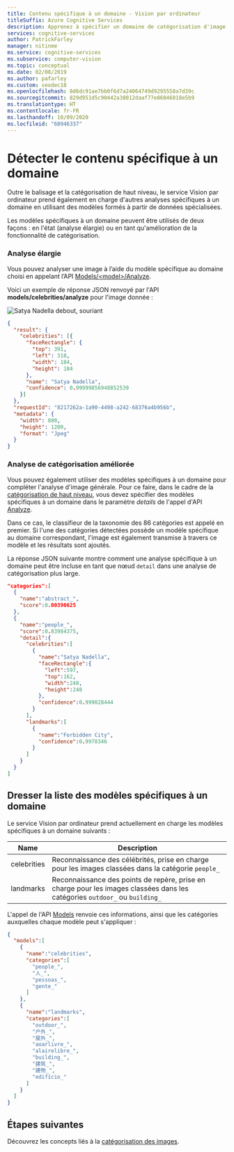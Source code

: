 ```yaml
---
title: Contenu spécifique à un domaine - Vision par ordinateur
titleSuffix: Azure Cognitive Services
description: Apprenez à spécifier un domaine de catégorisation d'image pour renvoyer des informations plus détaillées sur une image.
services: cognitive-services
author: PatrickFarley
manager: nitinme
ms.service: cognitive-services
ms.subservice: computer-vision
ms.topic: conceptual
ms.date: 02/08/2019
ms.author: pafarley
ms.custom: seodec18
ms.openlocfilehash: 8d6dc91ae7bb0f6d7a24064749d9295558a7d39c
ms.sourcegitcommit: 829d951d5c90442a38012daaf77e86046018e5b9
ms.translationtype: HT
ms.contentlocale: fr-FR
ms.lasthandoff: 10/09/2020
ms.locfileid: "68946337"
---
```

# <a name="detect-domain-specific-content"></a>Détecter le contenu spécifique à un domaine

Outre le balisage et la catégorisation de haut niveau, le service Vision par ordinateur prend également en charge d'autres analyses spécifiques à un domaine en utilisant des modèles formés à partir de données spécialisées.

Les modèles spécifiques à un domaine peuvent être utilisés de deux façons : en l'état (analyse élargie) ou en tant qu'amélioration de la fonctionnalité de catégorisation.

### <a name="scoped-analysis"></a>Analyse élargie

Vous pouvez analyser une image à l’aide du modèle spécifique au domaine choisi en appelant l’API [Models/\<model\>/Analyze](https://westus.dev.cognitive.microsoft.com/docs/services/5adf991815e1060e6355ad44/operations/56f91f2e778daf14a499e200).

Voici un exemple de réponse JSON renvoyé par l'API **models/celebrities/analyze** pour l'image donnée :

![Satya Nadella debout, souriant](./images/satya.jpeg)

```json
{
  "result": {
    "celebrities": [{
      "faceRectangle": {
        "top": 391,
        "left": 318,
        "width": 184,
        "height": 184
      },
      "name": "Satya Nadella",
      "confidence": 0.99999856948852539
    }]
  },
  "requestId": "8217262a-1a90-4498-a242-68376a4b956b",
  "metadata": {
    "width": 800,
    "height": 1200,
    "format": "Jpeg"
  }
}
```

### <a name="enhanced-categorization-analysis"></a>Analyse de catégorisation améliorée

Vous pouvez également utiliser des modèles spécifiques à un domaine pour compléter l'analyse d'image générale. Pour ce faire, dans le cadre de la [catégorisation de haut niveau](concept-categorizing-images.md), vous devez spécifier des modèles spécifiques à un domaine dans le paramètre *details* de l'appel d'API [Analyze](https://westus.dev.cognitive.microsoft.com/docs/services/5adf991815e1060e6355ad44/operations/56f91f2e778daf14a499e1fa).

Dans ce cas, le classifieur de la taxonomie des 86 catégories est appelé en premier. Si l'une des catégories détectées possède un modèle spécifique au domaine correspondant, l'image est également transmise à travers ce modèle et les résultats sont ajoutés.

La réponse JSON suivante montre comment une analyse spécifique à un domaine peut être incluse en tant que nœud `detail` dans une analyse de catégorisation plus large.

```json
"categories":[
  {
    "name":"abstract_",
    "score":0.00390625
  },
  {
    "name":"people_",
    "score":0.83984375,
    "detail":{
      "celebrities":[
        {
          "name":"Satya Nadella",
          "faceRectangle":{
            "left":597,
            "top":162,
            "width":248,
            "height":248
          },
          "confidence":0.999028444
        }
      ],
      "landmarks":[
        {
          "name":"Forbidden City",
          "confidence":0.9978346
        }
      ]
    }
  }
]
```

## <a name="list-the-domain-specific-models"></a>Dresser la liste des modèles spécifiques à un domaine

Le service Vision par ordinateur prend actuellement en charge les modèles spécifiques à un domaine suivants :

| Name | Description |
|------|-------------|
| celebrities | Reconnaissance des célébrités, prise en charge pour les images classées dans la catégorie `people_` |
| landmarks | Reconnaissance des points de repère, prise en charge pour les images classées dans les catégories `outdoor_` ou `building_` |

L'appel de l'API [Models](https://westus.dev.cognitive.microsoft.com/docs/services/5adf991815e1060e6355ad44/operations/56f91f2e778daf14a499e1fd) renvoie ces informations, ainsi que les catégories auxquelles chaque modèle peut s'appliquer :

```json
{
  "models":[
    {
      "name":"celebrities",
      "categories":[
        "people_",
        "人_",
        "pessoas_",
        "gente_"
      ]
    },
    {
      "name":"landmarks",
      "categories":[
        "outdoor_",
        "户外_",
        "屋外_",
        "aoarlivre_",
        "alairelibre_",
        "building_",
        "建筑_",
        "建物_",
        "edifício_"
      ]
    }
  ]
}
```

## <a name="next-steps"></a>Étapes suivantes

Découvrez les concepts liés à la [catégorisation des images](concept-categorizing-images.md).
